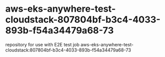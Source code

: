 # aws-eks-anywhere-test-cloudstack-807804bf-b3c4-4033-893b-f54a34479a68-73
repository for use with E2E test job aws-eks-anywhere-test-cloudstack:807804bf-b3c4-4033-893b-f54a34479a68-73
